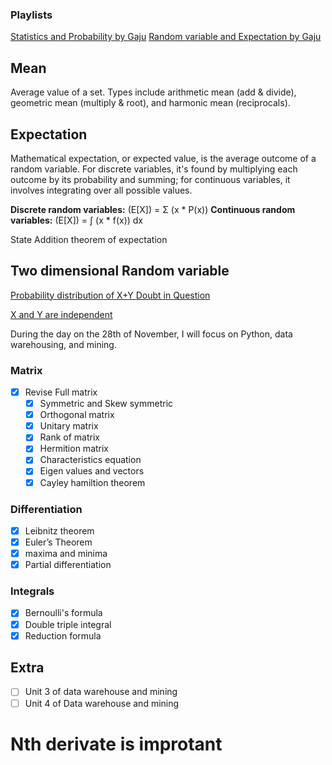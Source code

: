 ### Playlists
[Statistics and Probability by Gaju](https://youtube.com/playlist?list=PLU6SqdYcYsfLRq3tu-g_hvkHDcorrtcBK&si=YQO_D23eRbXo3rB7)
[Random variable and Expectation by Gaju](https://youtube.com/playlist?list=PLU6SqdYcYsfIaokdZTmptaf-PK7s-B0ju&si=RsVt5VvvHOqY7D4D)
## Mean
Average value of a set. Types include arithmetic mean (add & divide), geometric mean (multiply & root), and harmonic mean (reciprocals).

## Expectation

Mathematical expectation, or expected value, is the average outcome of a random variable. For discrete variables, it's found by multiplying each outcome by its probability and summing; for continuous variables, it involves integrating over all possible values.

**Discrete random variables:** (E[X]) = Σ (x * P(x))
**Continuous random variables:** (E[X]) = ∫ (x * f(x)) dx

State Addition theorem of expectation

## Two dimensional Random variable

[Probability distribution of X+Y Doubt in Question](https://youtu.be/C8DLKwVRQeE?si=legOLfxccTvk7ah5&t=490)

[X and Y are independent](https://youtu.be/C8DLKwVRQeE?si=qLyuT9oVEOt5eSoC&t=780)


During the day on the 28th of November, I will focus on Python, data warehousing, and mining.
### Matrix
- [x] Revise Full matrix
	- [x] Symmetric and Skew symmetric
	- [x] Orthogonal matrix
	- [x] Unitary matrix
	- [x] Rank of matrix
	- [x] Hermition matrix
	- [x] Characteristics equation
	- [x] Eigen values and vectors
	- [x] Cayley hamiltion theorem

### Differentiation
- [x] Leibnitz theorem
- [x] Euler’s Theorem
- [x] maxima and minima
- [x] Partial differentiation

### Integrals
- [x] Bernoulli's formula
- [x] Double triple integral
- [x] Reduction formula

## Extra
- [ ] Unit 3 of data warehouse and mining
- [ ] Unit 4 of Data warehouse and mining

# Nth derivate is improtant